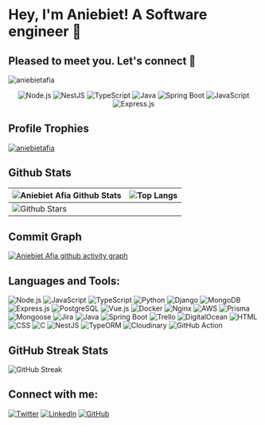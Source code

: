 # Hey, I'm Aniebiet! A Software engineer 👋
## Pleased to meet you. Let's connect 🚀

<p align="left"> <img src="https://komarev.com/ghpvc/?username=aniebietafia&label=Profile%20views&color=0e75b6&style=flat" alt="aniebietafia" /> </p>

<div align="center">

  
  ![Node.js](https://img.shields.io/badge/Node.js-339933?style=for-the-badge&logo=nodedotjs&logoColor=white)
  ![NestJS](https://img.shields.io/badge/NestJS-E0234E?style=for-the-badge&logo=nestjs&logoColor=white)
  ![TypeScript](https://img.shields.io/badge/typescript-%23007ACC.svg?style=for-the-badge&logo=typescript&logoColor=white)
  ![Java](https://img.shields.io/badge/Java-007396?style=for-the-badge&logo=java&logoColor=white)
  ![Spring Boot](https://img.shields.io/badge/Spring%20Boot-6DB33F?style=for-the-badge&logo=springboot&logoColor=white)
  ![JavaScript](https://img.shields.io/badge/JavaScript-323330?style=for-the-badge&logo=javascript&logoColor=F7DF1E)
  ![Express.js](https://img.shields.io/badge/Express.js-000000?style=for-the-badge&logo=express&logoColor=white)

  
</div>

## Profile Trophies

<p align="left"> <a href="https://github.com/aniebietafia/github-profile-trophy"><img src="https://github-profile-trophy.vercel.app/?username=aniebietafia" alt="aniebietafia" /></a> </p>

## Github Stats
  
| ![Aniebiet Afia Github Stats](https://github-readme-stats.vercel.app/api?username=aniebietafia&show_icons=true&theme=radical) | ![Top Langs](https://github-readme-stats.vercel.app/api/top-langs/?username=aniebietafia&langs_count=8&theme=radical&layout=compact) |
| ----------------------------------------------------------------------------------------------------------------------------- | --------------------------------------------------------------------------------------------------------------------------------------------------------- |
| ![Github Stars](http://github-profile-summary-cards.vercel.app/api/cards/productive-time?username=aniebietafia&theme=radical&utcOffset=8) |

## Commit Graph
[![Aniebiet Afia github activity graph](https://github-readme-activity-graph.vercel.app/graph?username=aniebietafia&bg_color=d4d1ff&color=4c749e&line=9e4c59&point=40413e&area=true&hide_border=true)](https://github.com/aniebietafia/github-readme-activity-graph)


## Languages and Tools:
![Node.js](https://img.shields.io/badge/Node.js-339933?style=for-the-badge&logo=nodedotjs&logoColor=white)
![JavaScript](https://img.shields.io/badge/JavaScript-323330?style=for-the-badge&logo=javascript&logoColor=F7DF1E)
![TypeScript](https://img.shields.io/badge/typescript-%23007ACC.svg?style=for-the-badge&logo=typescript&logoColor=white)
![Python](https://img.shields.io/badge/Python-FFD43B?style=for-the-badge&logo=python&logoColor=blue)
![Django](https://img.shields.io/badge/Django-092E20?style=for-the-badge&logo=django&logoColor=green)
![MongoDB](https://img.shields.io/badge/MongoDB-4EA94B?style=for-the-badge&logo=mongodb&logoColor=white)
![Express.js](https://img.shields.io/badge/Express.js-000000?style=for-the-badge&logo=express&logoColor=white)
![PostgreSQL](https://img.shields.io/badge/PostgreSQL-336791?style=for-the-badge&logo=postgresql&logoColor=white)
![Vue.js](https://img.shields.io/badge/Vue.js-35495E?style=for-the-badge&logo=vue.js&logoColor=4FC08D)
![Docker](https://img.shields.io/badge/Docker-2496ED?style=for-the-badge&logo=docker&logoColor=white)
![Nginx](https://img.shields.io/badge/Nginx-009639?style=for-the-badge&logo=nginx&logoColor=white)
![AWS](https://img.shields.io/badge/Amazon_AWS-FF9900?style=for-the-badge&logo=amazonaws&logoColor=white)
![Prisma](https://img.shields.io/badge/Prisma-2D3748?style=for-the-badge&logo=prisma&logoColor=white)
![Mongoose](https://img.shields.io/badge/Mongoose-880000?style=for-the-badge&logo=mongoose&logoColor=white)
![Jira](https://img.shields.io/badge/Jira-0052CC?style=for-the-badge&logo=jira&logoColor=white)
![Java](https://img.shields.io/badge/Java-007396?style=for-the-badge&logo=java&logoColor=white)
![Spring Boot](https://img.shields.io/badge/Spring%20Boot-6DB33F?style=for-the-badge&logo=spring-boot&logoColor=white)
![Trello](https://img.shields.io/badge/Trello-0052CC?style=for-the-badge&logo=trello&logoColor=white)
![DigitalOcean](https://img.shields.io/badge/DigitalOcean-0080FF?style=for-the-badge&logo=digitalocean&logoColor=white)
![HTML](https://img.shields.io/badge/HTML-E34F26?style=for-the-badge&logo=html5&logoColor=white)
![CSS](https://img.shields.io/badge/CSS-1572B6?style=for-the-badge&logo=css3&logoColor=white)
![C](https://img.shields.io/badge/C-A8B9CC?style=for-the-badge&logo=c&logoColor=white)
![NestJS](https://img.shields.io/badge/NestJS-E0234E?style=for-the-badge&logo=nestjs&logoColor=white)
![TypeORM](https://img.shields.io/badge/TypeORM-262627?style=for-the-badge&logo=typeorm&logoColor=white)
![Cloudinary](https://img.shields.io/badge/Cloudinary-3448C5?style=for-the-badge&logo=Cloudinary&logoColor=white)
![GitHub Action](https://img.shields.io/badge/GitHub_Actions-2088FF?style=for-the-badge&logo=github-actions&logoColor=white)

## GitHub Streak Stats
![GitHub Streak](https://github-readme-streak-stats.herokuapp.com/?user=aniebietafia&theme=dark&hide_border=true&date_format=M%20j%5B%2C%20Y%5D)

## Connect with me:
[![Twitter](https://img.shields.io/badge/Twitter-1DA1F2?style=for-the-badge&logo=twitter&logoColor=white)](https://twitter.com/aniebietafia_)
[![LinkedIn](https://img.shields.io/badge/LinkedIn-0077B5?style=for-the-badge&logo=linkedin&logoColor=white)](https://linkedin.com/in/aniebietafia)
[![GitHub](https://img.shields.io/badge/GitHub-181717?style=for-the-badge&logo=github&logoColor=white)](https://github.com/aniebietafia)
